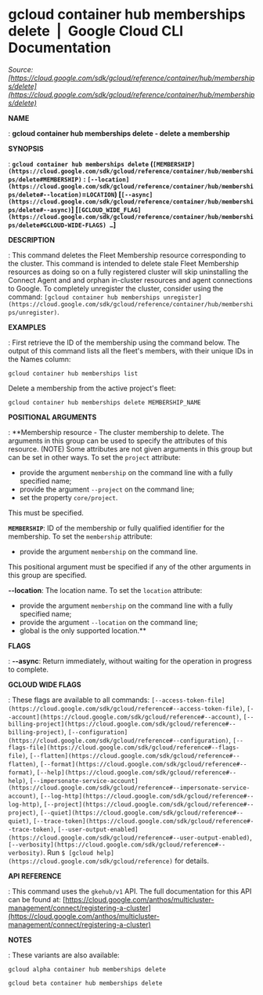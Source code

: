 # gcloud container hub memberships delete  |  Google Cloud CLI Documentation

*Source: [https://cloud.google.com/sdk/gcloud/reference/container/hub/memberships/delete](https://cloud.google.com/sdk/gcloud/reference/container/hub/memberships/delete)*

**NAME**

: **gcloud container hub memberships delete - delete a membership**

**SYNOPSIS**

: **`gcloud container hub memberships delete` (`[MEMBERSHIP](https://cloud.google.com/sdk/gcloud/reference/container/hub/memberships/delete#MEMBERSHIP)` : `[--location](https://cloud.google.com/sdk/gcloud/reference/container/hub/memberships/delete#--location)`=`LOCATION`) [`[--async](https://cloud.google.com/sdk/gcloud/reference/container/hub/memberships/delete#--async)`] [`[GCLOUD_WIDE_FLAG](https://cloud.google.com/sdk/gcloud/reference/container/hub/memberships/delete#GCLOUD-WIDE-FLAGS) …`]**

**DESCRIPTION**

: This command deletes the Fleet Membership resource corresponding to the cluster.
This command is intended to delete stale Fleet Membership resources as doing so
on a fully registered cluster will skip uninstalling the Connect Agent and and
orphan in-cluster resources and agent connections to Google. To completely
unregister the cluster, consider using the command: `[gcloud
container hub memberships unregister](https://cloud.google.com/sdk/gcloud/reference/container/hub/memberships/unregister)`.

**EXAMPLES**

: First retrieve the ID of the membership using the command below. The output of
this command lists all the fleet's members, with their unique IDs in the Names
column:

```
gcloud container hub memberships list
```

Delete a membership from the active project's fleet:

```
gcloud container hub memberships delete MEMBERSHIP_NAME
```

**POSITIONAL ARGUMENTS**

: **Membership resource - The cluster membership to delete. The arguments in this
group can be used to specify the attributes of this resource. (NOTE) Some
attributes are not given arguments in this group but can be set in other ways.
To set the `project` attribute:

- provide the argument `membership` on the command line with a fully
specified name;
- provide the argument `--project` on the command line;
- set the property `core/project`.

This must be specified.

**`MEMBERSHIP`**:
ID of the membership or fully qualified identifier for the membership.
To set the `membership` attribute:

- provide the argument `membership` on the command line.

This positional argument must be specified if any of the other arguments in this
group are specified.

**--location**:
The location name.
To set the `location` attribute:

- provide the argument `membership` on the command line with a fully
specified name;
- provide the argument `--location` on the command line;
- global is the only supported location.**

**FLAGS**

: **--async**:
Return immediately, without waiting for the operation in progress to complete.

**GCLOUD WIDE FLAGS**

: These flags are available to all commands: `[--access-token-file](https://cloud.google.com/sdk/gcloud/reference#--access-token-file)`,
`[--account](https://cloud.google.com/sdk/gcloud/reference#--account)`, `[--billing-project](https://cloud.google.com/sdk/gcloud/reference#--billing-project)`,
`[--configuration](https://cloud.google.com/sdk/gcloud/reference#--configuration)`,
`[--flags-file](https://cloud.google.com/sdk/gcloud/reference#--flags-file)`,
`[--flatten](https://cloud.google.com/sdk/gcloud/reference#--flatten)`, `[--format](https://cloud.google.com/sdk/gcloud/reference#--format)`, `[--help](https://cloud.google.com/sdk/gcloud/reference#--help)`, `[--impersonate-service-account](https://cloud.google.com/sdk/gcloud/reference#--impersonate-service-account)`,
`[--log-http](https://cloud.google.com/sdk/gcloud/reference#--log-http)`,
`[--project](https://cloud.google.com/sdk/gcloud/reference#--project)`, `[--quiet](https://cloud.google.com/sdk/gcloud/reference#--quiet)`, `[--trace-token](https://cloud.google.com/sdk/gcloud/reference#--trace-token)`, `[--user-output-enabled](https://cloud.google.com/sdk/gcloud/reference#--user-output-enabled)`,
`[--verbosity](https://cloud.google.com/sdk/gcloud/reference#--verbosity)`.
Run `$ [gcloud help](https://cloud.google.com/sdk/gcloud/reference)` for details.

**API REFERENCE**

: This command uses the `gkehub/v1` API. The full documentation for
this API can be found at: [https://cloud.google.com/anthos/multicluster-management/connect/registering-a-cluster](https://cloud.google.com/anthos/multicluster-management/connect/registering-a-cluster)

**NOTES**

: These variants are also available:

```
gcloud alpha container hub memberships delete
```

```
gcloud beta container hub memberships delete
```